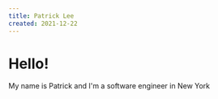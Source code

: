 ```yaml
---
title: Patrick Lee
created: 2021-12-22
---
```


# Hello!

My name is Patrick and I'm a software engineer in New York
